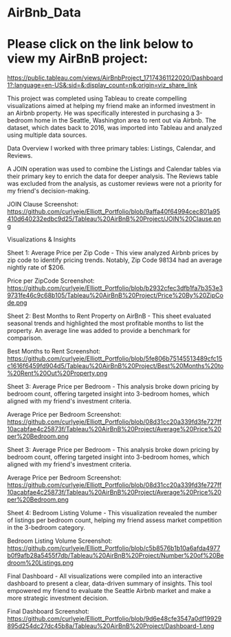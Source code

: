 # AirBnb_Data
# Please click on the link below to view my AirBnB project: 
https://public.tableau.com/views/AirBnbProject_17174361122020/Dashboard1?:language=en-US&:sid=&:display_count=n&:origin=viz_share_link

This project was completed using Tableau to create compelling visualizations aimed at helping my friend make an informed investment in an Airbnb property. He was specifically interested in purchasing a 3-bedroom home in the Seattle, Washington area to rent out via Airbnb. The dataset, which dates back to 2016, was imported into Tableau and analyzed using multiple data sources.

Data Overview
I worked with three primary tables: Listings, Calendar, and Reviews.

A JOIN operation was used to combine the Listings and Calendar tables via their primary key to enrich the data for deeper analysis.
The Reviews table was excluded from the analysis, as customer reviews were not a priority for my friend's decision-making.

JOIN Clause Screenshot: https://github.com/curlyeje/Elliott_Portfolio/blob/9affa40f64994cec801a95410d640232edbc9d25/Tableau%20AirBnB%20Project/JOIN%20Clause.png


Visualizations & Insights

Sheet 1: Average Price per Zip Code - This view analyzed Airbnb prices by zip code to identify pricing trends.
Notably, Zip Code 98134 had an average nightly rate of $206.

Price per ZipCode Screenshot: https://github.com/curlyeje/Elliott_Portfolio/blob/b2932cfec3dfb1fa7b353e39731fe46c9c68b105/Tableau%20AirBnB%20Project/Price%20By%20ZipCode.png

Sheet 2: Best Months to Rent Property on AirBnB - This sheet evaluated seasonal trends and highlighted the most profitable months to list the property.
An average line was added to provide a benchmark for comparison.

Best Months to Rent Screenshot: https://github.com/curlyeje/Elliott_Portfolio/blob/5fe806b75145513489cfc15c1616f6459fd904d5/Tableau%20AirBnB%20Project/Best%20Months%20to%20Rent%20Out%20Property.png 


Sheet 3: Average Price per Bedroom - This analysis broke down pricing by bedroom count, offering targeted insight into 3-bedroom homes, which aligned with my friend's investment criteria.

Average Price per Bedroom Screenshot: https://github.com/curlyeje/Elliott_Portfolio/blob/08d31cc20a339fd3fe727ff10acabfae4c25873f/Tableau%20AirBnB%20Project/Average%20Price%20per%20Bedroom.png



Sheet 3: Average Price per Bedroom - This analysis broke down pricing by bedroom count, offering targeted insight into 3-bedroom homes, which aligned with my friend's investment criteria.

Average Price per Bedroom Screenshot: https://github.com/curlyeje/Elliott_Portfolio/blob/08d31cc20a339fd3fe727ff10acabfae4c25873f/Tableau%20AirBnB%20Project/Average%20Price%20per%20Bedroom.png

Sheet 4: Bedroom Listing Volume - This visualization revealed the number of listings per bedroom count, helping my friend assess market competition in the 3-bedroom category.

Bedroom Listing Volume Screenshot: https://github.com/curlyeje/Elliott_Portfolio/blob/c5b8576b1b10a6afda4977b0f9afb28a5455f7db/Tableau%20AirBnB%20Project/Number%20of%20Bedroom%20Listings.png


Final Dashboard - All visualizations were compiled into an interactive dashboard to present a clear, data-driven summary of insights. This tool empowered my friend to evaluate the Seattle Airbnb market and make a more strategic investment decision.

Final Dashboard Screenshot: https://github.com/curlyeje/Elliott_Portfolio/blob/9d6e48cfe3547a0df19929895d254dc27dc45b8a/Tableau%20AirBnB%20Project/Dashboard-1.png

